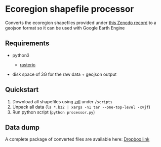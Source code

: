 # Ecoregion shapefile processor

Converts the ecoregion shapefiles provided under [this Zenodo record](https://zenodo.org/record/4018314) to a geojson format so it can be used with Google Earth Engine

## Requirements
* python3
  * [rasterio](https://rasterio.readthedocs.io/en/latest/installation.html)

* disk space of 3G for the raw data + geojson output

## Quickstart

1. Download all shapefiles using [zdl](https://github.com/10ego/zenodo_downloader) under `/scripts`
2. Unpack all data (`ls *.bz2 | xargs -n1 tar --one-top-level -xvjf`)
3. Run python script (`python processor.py`)

## Data dump
A complete package of converted files are available here: [Dropbox link](https://www.dropbox.com/s/0ojy6xuyfzpxc4a/geojson.tar.gz?dl=0)
